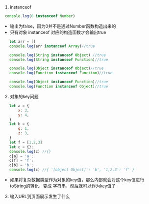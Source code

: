 1. instanceof
 ```js
  console.log(0 instanceof Number)
 ```
 - 输出为false，因为0并不是通过Number函数构造出来的
 - 只有对象 instanceof 对应的构造函数才会输出true
 ```js
    let arr = []
    console.log(arr instanceof Array)//true

    console.log(String instanceof Object) //true
    console.log(String instanceof Function)//true

    console.log(Object instanceof Object)//true
    console.log(Function instanceof Function)//true

    console.log(Object instanceof Function)//true
    console.log(Function instanceof Object)//true
 ```

2. 对象的key问题
 ```js
    let a = {
        x: 3,
        y: 4,
    }
    let b = {
        q: 1,
        z: 3,
    }
    let f = [1,2,3]
    let c = {};
    console.log(c) //{}
    c[a] = 'a';
    c[f] = 'f';
    c[b] = 'b';
    console.log(c) //{ '[object Object]': 'b', '1,2,3': 'f' }
 ```
 - 如果将复杂数据类型作为对象的key值，那么内部就会对这个key值进行 toString的转化，变成
   字符串，然后就可以作为key值了

3. 输入URL到页面展示发生了什么